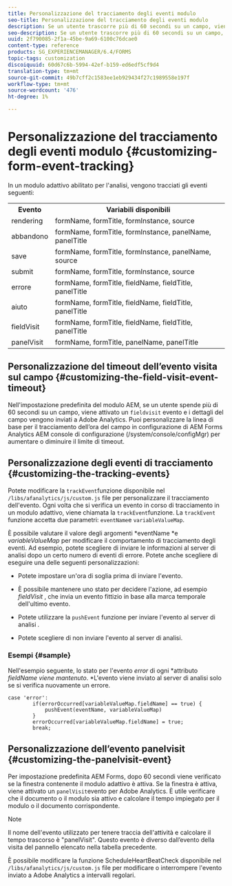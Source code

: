 ```yaml
---
title: Personalizzazione del tracciamento degli eventi modulo
seo-title: Personalizzazione del tracciamento degli eventi modulo
description: Se un utente trascorre più di 60 secondi su un campo, viene attivato un evento field visit e i dettagli del campo vengono inviati a  Adobe SiteCatalyst.
seo-description: Se un utente trascorre più di 60 secondi su un campo, viene attivato un evento field visit e i dettagli del campo vengono inviati a  Adobe SiteCatalyst.
uuid: 2f790085-2f1a-45be-9a69-6100c76dcae0
content-type: reference
products: SG_EXPERIENCEMANAGER/6.4/FORMS
topic-tags: customization
discoiquuid: 60d67c6b-5994-42ef-b159-ed6edf5cf9d4
translation-type: tm+mt
source-git-commit: 49b7cff2c1583ee1eb929434f27c1989558e197f
workflow-type: tm+mt
source-wordcount: '476'
ht-degree: 1%

---
```



# Personalizzazione del tracciamento degli eventi modulo {#customizing-form-event-tracking}

In un modulo adattivo abilitato per l&#39;analisi, vengono tracciati gli eventi seguenti:

<table> 
 <tbody> 
  <tr> 
   <th>Evento</th> 
   <th>Variabili disponibili</th> 
  </tr> 
  <tr> 
   <td>rendering</td> 
   <td>formName, formTitle, formInstance, source</td> 
  </tr> 
  <tr> 
   <td>abbandono</td> 
   <td>formName, formTitle, formInstance, panelName, panelTitle</td> 
  </tr> 
  <tr> 
   <td>save</td> 
   <td>formName, formTitle, formInstance, panelName, source</td> 
  </tr> 
  <tr> 
   <td>submit</td> 
   <td>formName, formTitle, formInstance, source</td> 
  </tr> 
  <tr> 
   <td>errore</td> 
   <td>formName, formTitle, fieldName, fieldTitle, panelTitle</td> 
  </tr> 
  <tr> 
   <td>aiuto</td> 
   <td>formName, formTitle, fieldName, fieldTitle, panelTitle</td> 
  </tr> 
  <tr> 
   <td>fieldVisit</td> 
   <td>formName, formTitle, fieldName, fieldTitle, panelTitle<br /> </td> 
  </tr> 
  <tr> 
   <td>panelVisit</td> 
   <td>formName, formTitle, panelName, panelTitle</td> 
  </tr> 
 </tbody> 
</table>

## Personalizzazione del timeout dell’evento visita sul campo {#customizing-the-field-visit-event-timeout}

Nell&#39;impostazione predefinita del modulo AEM, se un utente spende più di 60 secondi su un campo, viene attivato un `fieldvisit` evento e i dettagli del campo vengono inviati a  Adobe Analytics. Puoi personalizzare la linea di base per il tracciamento dell’ora del campo in  configurazione di AEM Forms Analytics AEM console di configurazione (/system/console/configMgr) per aumentare o diminuire il limite di timeout.

## Personalizzazione degli eventi di tracciamento {#customizing-the-tracking-events}

Potete modificare la `trackEvent`funzione disponibile nel `/libs/afanalytics/js/custom.js` file per personalizzare il tracciamento dell&#39;evento. Ogni volta che si verifica un evento in corso di tracciamento in un modulo adattivo, viene chiamata la `trackEvent`funzione. La `trackEvent` funzione accetta due parametri: `eventName`e `variableValueMap`.

È possibile valutare il valore degli argomenti *eventName *e *variableValueMap* per modificare il comportamento di tracciamento degli eventi. Ad esempio, potete scegliere di inviare le informazioni al server di analisi dopo un certo numero di eventi di errore. Potete anche scegliere di eseguire una delle seguenti personalizzazioni:

* Potete impostare un&#39;ora di soglia prima di inviare l&#39;evento.
* È possibile mantenere uno stato per decidere l&#39;azione, ad esempio *fieldVisit* , che invia un evento fittizio in base alla marca temporale dell&#39;ultimo evento.
* Potete utilizzare la `pushEvent` funzione per inviare l&#39;evento al server di analisi *.*

* Potete scegliere di non inviare l&#39;evento al server di analisi.

### Esempi {#sample}

Nell&#39;esempio seguente, lo stato per l&#39;evento *error* di ogni *attributo *fieldName viene mantenuto*. *L&#39;evento viene inviato al server di analisi solo se si verifica nuovamente un errore.

```
case 'error':
        if(errorOccurred[variableValueMap.fieldName] == true) {
            pushEvent(eventName, variableValueMap)
        }
        errorOccurred[variableValueMap.fieldName] = true;
        break;
```

## Personalizzazione dell’evento panelvisit {#customizing-the-panelvisit-event}

Per impostazione predefinita  AEM Forms, dopo 60 secondi viene verificato se la finestra contenente il modulo adattivo è attiva. Se la finestra è attiva, viene attivato un `panelVisit`evento per  Adobe Analytics. È utile verificare che il documento o il modulo sia attivo e calcolare il tempo impiegato per il modulo o il documento corrispondente.

>[!NOTE]
>
>Il nome dell&#39;evento utilizzato per tenere traccia dell&#39;attività e calcolare il tempo trascorso è &quot;panelVisit&quot;. Questo evento è diverso dall’evento della visita del pannello elencato nella tabella precedente.

È possibile modificare la funzione ScheduleHeartBeatCheck disponibile nel `/libs/afanalytics/js/custom.js` file per modificare o interrompere l&#39;evento inviato a  Adobe Analytics a intervalli regolari.
